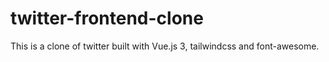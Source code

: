 # twitter-frontend-clone
This is a clone of twitter built with Vue.js 3, tailwindcss and font-awesome.
